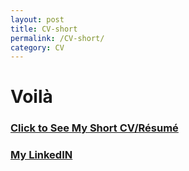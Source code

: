 ```yaml
---
layout: post
title: CV-short
permalink: /CV-short/
category: CV
---
```


# Voilà 

### **[Click to See My Short CV/Résumé](https://github.com/ShihabYasin/Person-Location-Time-Association-by-Classification/blob/master/NLP%20PLT%20CLASSIFIER/Documentation.docx)**

### [My LinkedIN](https://www.linkedin.com/in/yasinshihab/)
